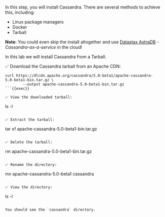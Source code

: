 In this step, you will install Cassandra. There are several methods to achieve this, including:

- Linux package managers
- Docker
- Tarball

**Note:** You could even skip the install altogether and use [Datastax AstraDB](https://www.datastax.com/products/datastax-astra) - *Cassandra-as-a-service* in the cloud! 

In this lab we will install Cassandra from a Tarball.

✅ Download the Cassandra tarball from an Apache CDN:
```
curl https://dlcdn.apache.org/cassandra/5.0-beta1/apache-cassandra-5.0-beta1-bin.tar.gz \
        --output apache-cassandra-5.0-beta1-bin.tar.gz
```{{exec}}

✅ View the downloaded tarball:
```
ls -l
```{{exec}}

✅ Extract the tarball:
```
tar xf apache-cassandra-5.0-beta1-bin.tar.gz
```{{exec}}

✅ Delete the tarball:
```
rm apache-cassandra-5.0-beta1-bin.tar.gz
```{{exec}}

✅ Rename the directory:
```
mv apache-cassandra-5.0-beta1 cassandra
```{{exec}}

✅ View the directory:
```
ls -l
```{{exec}}

You should see the `cassandra` directory.